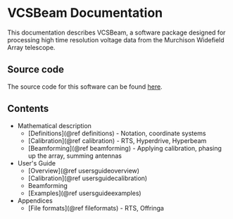# VCSBeam Documentation

This documentation describes VCSBeam, a software package designed for processing high time resolution voltage data from the Murchison Widefield Array telescope.

## Source code

The source code for this software can be found [here](https://github.com/CIRA-Pulsars-and-Transients-Group/vcsbeam).

## Contents

 - Mathematical description
   + [Definitions](@ref definitions) - Notation, coordinate systems
   + [Calibration](@ref calibration) - RTS, Hyperdrive, Hyperbeam
   + [Beamforming](@ref beamforming) - Applying calibration, phasing up the array, summing antennas
 - User's Guide
   + [Overview](@ref usersguideoverview)
   + [Calibration](@ref usersguidecalibration)
   + Beamforming
   + [Examples](@ref usersguideexamples)
 - Appendices
   + [File formats](@ref fileformats) - RTS, Offringa
